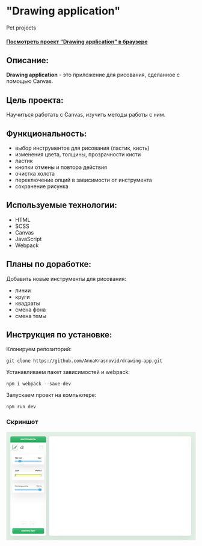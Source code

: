 # "Drawing application"
Pet projects
#### [Посмотреть проект "Drawing application" в браузере](https://annakrasnovid.github.io/drawing-app/) 

## Описание:
**Drawing application** - это приложение для рисования, сделанное с помощью Canvas.

## Цель проекта:
Научиться работать с Canvas, изучить методы работы с ним.

## Функциональность:
* выбор инструментов для рисования (ластик, кисть)
* изменения цвета, толщины, прозрачности кисти
* ластик
* кнопки отмены и повтора действия
* очистка холста
* переключение опций в зависимости от инструмента
* сохранение рисунка

## Используемые технологии:
* HTML
* SCSS
* Canvas
* JavaScript
* Webpack

## Планы по доработке:
 Добавить новые инструменты для рисования: 
 * линии 
 * круги
 * квадраты
 * смена фона
 * смена темы

## Инструкция по установке:
Клонируем репозиторий:  
```
git clone https://github.com/AnnaKrasnovid/drawing-app.git
```  
Устанавливаем пакет зависимостей и webpack:  
```
npm i webpack --save-dev
```  
Запускаем проект на компьютере:  
```
npm run dev
```  

### Скриншот
<img src="./src/img/app.png" title="Приложение" alt="Приложение"  /></a>&nbsp;
